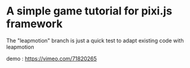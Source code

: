 A simple game tutorial for pixi.js framework
============================

The "leapmotion" branch is just a quick test to adapt existing code with leapmotion

demo : https://vimeo.com/71820265


